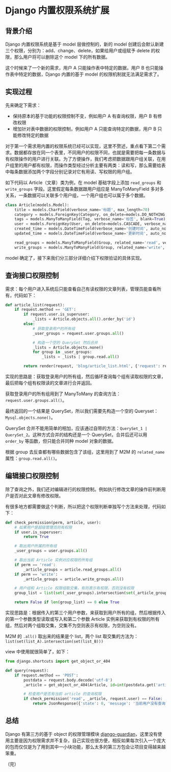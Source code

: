 # Django 内置权限系统扩展

## 背景介绍

Django 内置权限系统是基于 model 层做控制的，新的 model 创建后会默认新建三个权限，分别为：add、change、delete，如果给用户或组赋予 delete 的权限，那么用户将可以删除这个 model 下的所有数据。

这个时候来了一个新的需求，用户 A 只能操作表中特定的数据，用户 B 也只能操作表中特定的数据，Django 内置的基于 model 的权限机制就无法满足需求了。

## 实现过程

先来确定下需求：

* 保持原本的基于功能的权限控制不变，例如用户 A 有查询权限，用户 B 有修改权限
* 增加针对表中数据的权限控制，例如用户 A 只能查询特定的数据，用户 B 只能修改特定的数据

对于第一个需求用内置的权限系统已经可以实现，这里不赘述，重点看下第二个需求。数据都存放在同一个表里，不同用户的权限不同，也就是需要把每一条数据与有权限操作的用户进行关联。为了方便操作，我们考虑把数据跟用户组关联，在用户组里的用户都有权限，而操作类型经过分析主要有两类：读和写，那么需要给表中每条数据添加两个字段分别记录对它有用读、写权限的用户组。

如下代码以 Article（文章）类为例，在 model 基础字段上添加 `read_groups` 和 `write_groups` 字段。这里假定每条数据跟用户组应是 ManyToManyField 多对多关系，一条数据可以关联多个用户组，一个用户组也可以属于多个数据。

```python
class Article(models.Model):
    title = models.CharField(verbose_name='标题', max_length=70)
    category = models.ForeignKey(Category, on_delete=models.DO_NOTHING, verbose_name='分类', blank=True, null=True)
    tags = models.ManyToManyField(Tag, verbose_name='标签', blank=True)
    user = models.ForeignKey(User, on_delete=models.CASCADE, verbose_name='作者')
    created_time = models.DateTimeField(verbose_name='创建时间', auto_now_add=True)
    updated_time = models.DateTimeField(verbose_name='更新时间', auto_now=True)

    read_groups = models.ManyToManyField(Group, related_name='read', verbose_name='读权限')
    write_groups = models.ManyToManyField(Group, related_name='write', verbose_name='写权限')
```

model 确定了，接下来我们分三部分详细介绍下权限验证的具体实现。

## 查询接口权限控制

需求：每个用户进入系统后只能查看自己有读权限的文章列表，管理员能查看所有，代码如下：

```python
def article_list(request):
    if request.method == 'GET':
        if request.user.is_superuser:
            _lists = Article.objects.all().order_by('id')
        else:
            # 获取登录用户的所有组
            _user_groups = request.user.groups.all()

            # 构造一个空的 QuerySet 然后合并
            _lists = Article.objects.none()
            for group in _user_groups:
                _lists = _lists | group.read.all()

        return render(request, 'blog/article_list.html', {'request': request, 'lPage': _lists})
```

实现的思路是：获取登录用户的所有组，然后循环查询每个组有读取权限的文章，最后把每个组有权限读的文章进行合并返回。

获取登录用户的所有组用到了 ManyToMany 的查询方法：`request.user.groups.all()`。

最终返回的一个结果是 QuerySet，所以我们需要先构造一个空的 Queryset：`Mysql.objects.none()`。

QuerySet 合并不能用简单的相加，应该通过自带的方法：`QuerySet_1 | QuerySet_2`。这种方式合并的结构还是一个 QuerySet，合并后还可以用 `order_by` 等函数，但只能合并同种 model 对象的数据。

根据 group 去反查都有哪些数据包含了该组，这里用到了 M2M 的 `related_name` 属性：`group.read.all()`。

## 编辑接口权限控制

除了查询之外，我们还对编辑进行的权限控制。例如执行修改文章的操作前判断用户是否对此文章有修改权限。

有很多地方都需要做这个判断，所以把这个权限判断单独写个方法来处理，代码如下：

```python
def check_permission(perm, article, user):
    # 如果用户是超级管理员则有权限
    if user.is_superuser:
        return True

    # 取出用户所属的所有组
    _user_groups = user.groups.all()

    # 取出当前 Article 实例对应权限的所有组
    if perm == 'read':
        _article_groups = article.read_groups.all()
    if perm == 'write':
        _article_groups = article.write_groups.all()

    # 用户组和 Article 权限组取交集，有则表示有权限，否则没有权限
    group_list = list(set(_user_groups).intersection(set(_article_groups)))

    return False if len(group_list) == 0 else True
```

实现思路是：根据传入的第三个用户参数，来获取到用户所有的组，然后根据传入的第一个参数类型读取或写入和第二个参数 Article 实例来获取到有权限的所有组，然后对两个组取交集，交集不为空则表示有权限，为空则没有。

M2M 的 `.all()` 取出来的结果是个 list，两个 list 取交集的方法为：`list(set(list_A).intersection(set(list_B)))`

view 中使用就很简单了，如下：

```python
from django.shortcuts import get_object_or_404 

def query(request):
    if request.method == 'POST':
        postdata = request.body.decode('utf-8')
        _article = get_object_or_404(Article, id=int(postdata.get('article')))

        # 检查用户是否有当前 article 的查询权限
        if check_permission('read', _article, request.user) == False:
            return JsonResponse({'state': 0, 'message': '当前用户没有查询此文章的权限'})
```

## 总结

Django 有第三方的基于 object 的权限管理模块 [django-guardian](https://github.com/django-guardian/django-guardian)，这里没有使用主要是因为权限需求并不复杂，自己实现也很方便，相反如果每次引入一个庞大的包而仅仅是为了用到其中一小块功能，那么太多的第三方包会让项目变得越来越笨重。

（完）
